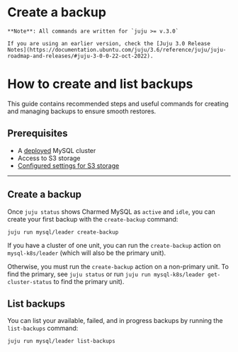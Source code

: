 
# Create a backup

```{note}
**Note**: All commands are written for `juju >= v.3.0`

If you are using an earlier version, check the [Juju 3.0 Release Notes](https://documentation.ubuntu.com/juju/3.6/reference/juju/juju-roadmap-and-releases/#juju-3-0-0-22-oct-2022).
```

# How to create and list backups

This guide contains recommended steps and useful commands for creating and managing backups to ensure smooth restores.

## Prerequisites
* A [deployed](/how-to/scale-replicas) MySQL cluster
* Access to S3 storage
* [Configured settings for S3 storage](/how-to/back-up-and-restore/configure-s3-aws)

---

## Create a backup
Once `juju status` shows Charmed MySQL as `active` and `idle`, you can create your first backup with the `create-backup` command:
```shell
juju run mysql/leader create-backup
```

If you have a cluster of one unit, you can run the `create-backup` action on `mysql-k8s/leader` (which will also be the primary unit). 

Otherwise, you must run the `create-backup` action on a non-primary unit. To find the primary, see `juju status` or run `juju run mysql-k8s/leader get-cluster-status` to find the primary unit).

## List backups
You can list your available, failed, and in progress backups by running the `list-backups` command:
```shell
juju run mysql/leader list-backups
```

